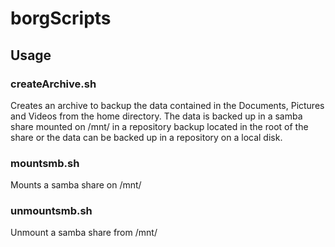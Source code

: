 # borgScripts

## Usage

### createArchive.sh
Creates an archive to backup the data contained in the Documents, Pictures and Videos from the home directory. The data is backed up in a samba share mounted on /mnt/ in a repository backup located in the root of the share or the data can be backed up in a repository on a local disk.

### mountsmb.sh
Mounts a samba share on /mnt/

### unmountsmb.sh
Unmount a samba share from /mnt/